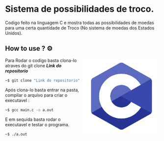 # Sistema de possibilidades de troco.

Codigo feito na linguagem C e mostra todas as possibilidades de moedas para uma certa quantidade de Troco (No sistema de moedas dos Estados Unidos).

## How to use ? :gear:
<img src="./C-logo-editado.png" align="right" width="250">

Para Rodar o codigo basta clona-lo atraves do git clone ***Link do repositorio***
```bash
~$ git clone "Link do repositorio"
```

Após clona-lo basta entrar na pasta, compilar o arquivo para criar o executavel :
```bash
~$ gcc main.c -o a.out
```

E em sequida basta rodar o executavel e testar o programa.

```bash
~$ ./a.out
```